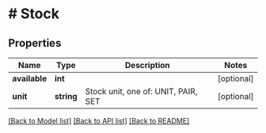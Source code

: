 # # Stock

## Properties

Name | Type | Description | Notes
------------ | ------------- | ------------- | -------------
**available** | **int** |  | [optional]
**unit** | **string** | Stock unit, one of: UNIT, PAIR, SET | [optional]

[[Back to Model list]](../../README.md#models) [[Back to API list]](../../README.md#endpoints) [[Back to README]](../../README.md)
